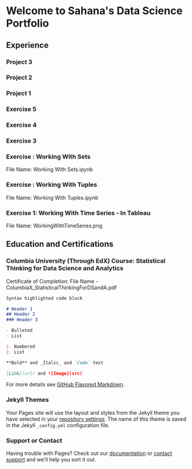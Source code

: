 # Welcome to Sahana's Data Science Portfolio

## Experience
### Project 3
### Project 2
### Project 1 
### Exercise 5
### Exercise 4
### Exercise 3
### Exercise : Working With Sets
File Name: Working With Sets.ipynb
### Exercise : Working With Tuples 
File Name: Working With Tuples.ipynb
### Exercise 1: Working With Time Series - In Tableau
File Name: WorkingWithTimeSeries.png
## Education and Certifications
### Columbia University (Through EdX) Course: Statistical Thinking for Data Science and Analytics 
Certificate of Completion: File Name - ColumbiaX_StatisticalThinkingForDSandA.pdf 

```markdown
Syntax highlighted code block

# Header 1
## Header 2
### Header 3

- Bulleted
- List

1. Numbered
2. List

**Bold** and _Italic_ and `Code` text

[Link](url) and ![Image](src)
```

For more details see [GitHub Flavored Markdown](https://guides.github.com/features/mastering-markdown/).

### Jekyll Themes

Your Pages site will use the layout and styles from the Jekyll theme you have selected in your [repository settings](https://github.com/Sahana1218/Sahana_Portfolio/settings). The name of this theme is saved in the Jekyll `_config.yml` configuration file.

### Support or Contact

Having trouble with Pages? Check out our [documentation](https://docs.github.com/categories/github-pages-basics/) or [contact support](https://support.github.com/contact) and we’ll help you sort it out.
